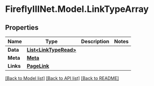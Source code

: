 # FireflyIIINet.Model.LinkTypeArray

## Properties

Name | Type | Description | Notes
------------ | ------------- | ------------- | -------------
**Data** | [**List&lt;LinkTypeRead&gt;**](LinkTypeRead.md) |  | 
**Meta** | [**Meta**](Meta.md) |  | 
**Links** | [**PageLink**](PageLink.md) |  | 

[[Back to Model list]](../README.md#documentation-for-models) [[Back to API list]](../README.md#documentation-for-api-endpoints) [[Back to README]](../README.md)

